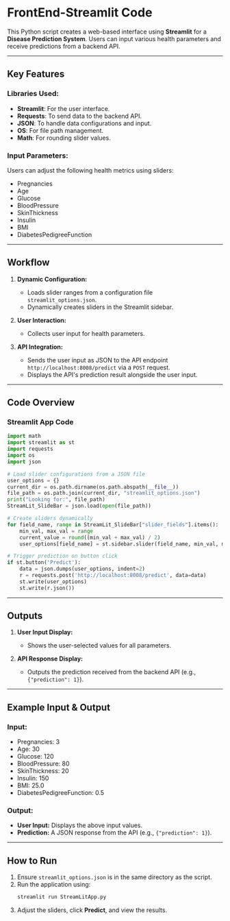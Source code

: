 
# FrontEnd-Streamlit Code

This Python script creates a web-based interface using **Streamlit** for a **Disease Prediction System**. Users can input various health parameters and receive predictions from a backend API.

---

## Key Features

### Libraries Used:
- **Streamlit**: For the user interface.
- **Requests**: To send data to the backend API.
- **JSON**: To handle data configurations and input.
- **OS**: For file path management.
- **Math**: For rounding slider values.

### Input Parameters:
Users can adjust the following health metrics using sliders:
- Pregnancies
- Age
- Glucose
- BloodPressure
- SkinThickness
- Insulin
- BMI
- DiabetesPedigreeFunction

---

## Workflow

1. **Dynamic Configuration:**
   - Loads slider ranges from a configuration file `streamlit_options.json`.
   - Dynamically creates sliders in the Streamlit sidebar.

2. **User Interaction:**
   - Collects user input for health parameters.

3. **API Integration:**
   - Sends the user input as JSON to the API endpoint `http://localhost:8008/predict` via a `POST` request.
   - Displays the API's prediction result alongside the user input.

---

## Code Overview

### **Streamlit App Code**
```python
import math
import streamlit as st
import requests
import os
import json

# Load slider configurations from a JSON file
user_options = {}
current_dir = os.path.dirname(os.path.abspath(__file__))
file_path = os.path.join(current_dir, "streamlit_options.json")
print("Looking for:", file_path)
StreamLit_SlideBar = json.load(open(file_path))

# Create sliders dynamically
for field_name, range in StreamLit_SlideBar["slider_fields"].items():
    min_val, max_val = range
    current_value = round((min_val + max_val) / 2)
    user_options[field_name] = st.sidebar.slider(field_name, min_val, max_val, value=current_value)

# Trigger prediction on button click
if st.button('Predict'):
    data = json.dumps(user_options, indent=2)
    r = requests.post('http://localhost:8008/predict', data=data)
    st.write(user_options)
    st.write(r.json())
```

---

## Outputs

1. **User Input Display:**
   - Shows the user-selected values for all parameters.
   
2. **API Response Display:**
   - Outputs the prediction received from the backend API (e.g., `{"prediction": 1}`).

---

## Example Input & Output

### Input:
- Pregnancies: 3  
- Age: 30  
- Glucose: 120  
- BloodPressure: 80  
- SkinThickness: 20  
- Insulin: 150  
- BMI: 25.0  
- DiabetesPedigreeFunction: 0.5  

### Output:
- **User Input:** Displays the above input values.
- **Prediction:** A JSON response from the API (e.g., `{"prediction": 1}`).

---

## How to Run
1. Ensure `streamlit_options.json` is in the same directory as the script.
2. Run the application using:
   ```bash
   streamlit run StreamLitApp.py
   ```
3. Adjust the sliders, click **Predict**, and view the results.
